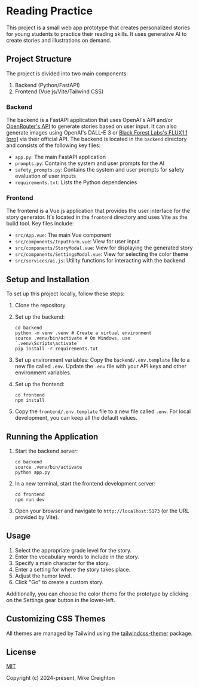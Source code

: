 # Reading Practice

This project is a small web app prototype that creates personalized stories for young students to practice their reading skills. It uses generative AI to create stories and illustrations on demand.

## Project Structure

The project is divided into two main components:

1. Backend (Python/FastAPI)
2. Frontend (Vue.js/Vite/Tailwind CSS)

### Backend

The backend is a FastAPI application that uses OpenAI's API and/or [OpenRouter's API](https://openrouter.ai) to generate stories based on user input. It can also generate images using OpenAI's DALL-E 3 or [Black Forest Labs's FLUX1.1 \[pro\]](https://blackforestlabs.ai/announcing-flux-1-1-pro-and-the-bfl-api/) via their official API. The backend is located in the `backend` directory and consists of the following key files:

- `app.py`: The main FastAPI application
- `prompts.py`: Contains the system and user prompts for the AI
- `safety_prompts.py`: Contains the system and user prompts for safety evaluation of user inputs
- `requirements.txt`: Lists the Python dependencies

### Frontend

The frontend is a Vue.js application that provides the user interface for the story generator. It's located in the `frontend` directory and uses Vite as the build tool. Key files include:

- `src/App.vue`: The main Vue component
- `src/components/InputForm.vue`: View for user input
- `src/components/StoryModal.vue`: View for displaying the generated story
- `src/components/SettingsModal.vue`: View for selecting the color theme
- `src/services/ai.js`: Utility functions for interacting with the backend

## Setup and Installation

To set up this project locally, follow these steps:

1. Clone the repository.

2. Set up the backend:
   ```
   cd backend
   python -m venv .venv # Create a virtual environment
   source .venv/bin/activate # On Windows, use `.venv\Scripts\activate`
   pip install -r requirements.txt
   ```

3. Set up environment variables:
   Copy the `backend/.env.template` file to a new file called `.env`. Update the `.env` file with your API keys and other environment variables.

4. Set up the frontend:
   ```
   cd frontend
   npm install
   ```

5. Copy the `frontend/.env.template` file to a new file called `.env`. For local development, you can keep all the default values.

## Running the Application

1. Start the backend server:
   ```
   cd backend
   source .venv/bin/activate
   python app.py
   ```

2. In a new terminal, start the frontend development server:
   ```
   cd frontend
   npm run dev
   ```

3. Open your browser and navigate to `http://localhost:5173` (or the URL provided by Vite).

## Usage

1. Select the appropriate grade level for the story.
2. Enter the vocabulary words to include in the story.
3. Specify a main character for the story.
4. Enter a setting for where the story takes place.
5. Adjust the humor level.
6. Click "Go" to create a custom story.

Additionally, you can choose the color theme for the prototype by clicking on the Settings gear button in the lower-left.

## Customizing CSS Themes

All themes are managed by Tailwind using the [tailwindcss-themer](https://github.com/RyanClementsHax/tailwindcss-themer) package.

## License

[MIT](https://opensource.org/licenses/MIT)

Copyright (c) 2024-present, Mike Creighton
